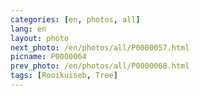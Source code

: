 ```yaml
---
categories: [en, photos, all]
lang: en
layout: photo
next_photo: /en/photos/all/P0000057.html
picname: P0000064
prev_photo: /en/photos/all/P0000068.html
tags: [Rooikuiseb, Tree]
---
```

